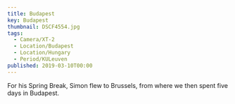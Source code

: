 ```yaml
---
title: Budapest
key: Budapest
thumbnail: DSCF4554.jpg
tags:
  - Camera/XT-2
  - Location/Budapest
  - Location/Hungary
  - Period/KULeuven
published: 2019-03-10T00:00
---
```

For his Spring Break, Simon flew to Brussels, from where we then spent five days in Budapest.
